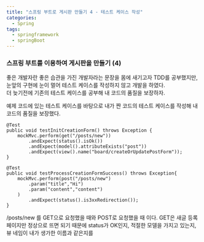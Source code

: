 ```yaml
---
title: "스프링 부트로 게시판 만들기 4 - 테스트 케이스 작성"
categories:
  - Spring
tags:
  - springframework
  - springBoot
---
```


### 스프링 부트를 이용하여 게시판을 만들기 (4)  

좋은 개발자란 좋은 습관을 가진 개발자라는 문장을 몸에 새기고자 TDD를 공부했지만, 눈앞의 구현에 눈이 멀어 테스트 케이스를 작성하지 않고 개발을 하였다.  
더 늦기전에 기존의 테스트 케이스를 공부해 내 코드의 품질을 보장하자.  

예제 코드에 있는 테스트 케이스를 바탕으로 내가 짠 코드의 테스트 케이스를 작성해 내 코드의 품질을 보장했다.

```
@Test
public void testInitCreationForm() throws Exception {
    mockMvc.perform(get("/posts/new"))
        .andExpect(status().isOk())
        .andExpect(model().attributeExists("post"))
        .andExpect(view().name("board/createOrUpdatePostForm"));
}

@Test
public void testProcessCreationFormSuccess() throws Exception{
    mockMvc.perform(post("/posts/new")
        .param("title","Hi")
        .param("content","content")
    )
        .andExpect(status().is3xxRedirection());
}
```

/posts/new 를 GET으로 요청했을 때와 POST로 요청했을 때 이다.
GET은 새글 등록 페이지만 정상으로 뜨면 되기 때문에 status가 OK인지, 적절한 모델을 가지고 있는지, 뷰 네임이 내가 생가한 이름과 같은지를
